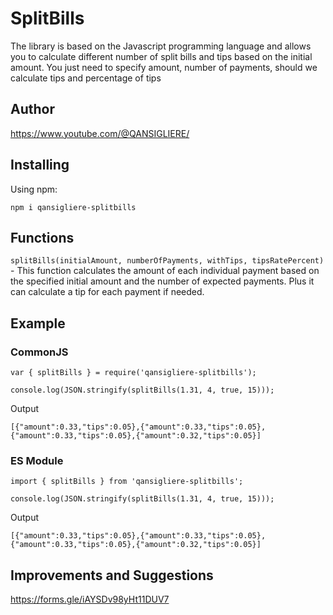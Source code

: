 # SplitBills

The library is based on the Javascript programming language and allows you to calculate different number of split bills
and tips based on the initial amount. You just need to specify amount, number of payments, should we calculate tips and
percentage of tips

## Author

https://www.youtube.com/@QANSIGLIERE/

## Installing

Using npm:

`npm i qansigliere-splitbills`

## Functions

`splitBills(initialAmount, numberOfPayments, withTips, tipsRatePercent)` - This function calculates the amount of each
individual payment based on the specified initial amount and the number of expected payments. Plus it can calculate a
tip for each payment if needed.

## Example

### CommonJS

```
var { splitBills } = require('qansigliere-splitbills');

console.log(JSON.stringify(splitBills(1.31, 4, true, 15)));
```

Output

```
[{"amount":0.33,"tips":0.05},{"amount":0.33,"tips":0.05},{"amount":0.33,"tips":0.05},{"amount":0.32,"tips":0.05}]
```

### ES Module

```
import { splitBills } from 'qansigliere-splitbills';

console.log(JSON.stringify(splitBills(1.31, 4, true, 15)));

```

Output

```
[{"amount":0.33,"tips":0.05},{"amount":0.33,"tips":0.05},{"amount":0.33,"tips":0.05},{"amount":0.32,"tips":0.05}]
```

## Improvements and Suggestions

https://forms.gle/iAYSDv98yHt11DUV7
